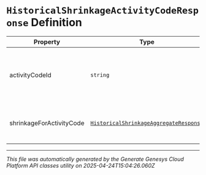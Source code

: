 # `HistoricalShrinkageActivityCodeResponse` Definition

| Property | Type | Required | Description |
|----------|------|----------|-------------|
| activityCodeId | `string` | No | The ID of the activity code for which shrinkage data is provided |
| shrinkageForActivityCode | [`HistoricalShrinkageAggregateResponse`](historicalshrinkageaggregateresponse-definition.md) | No | Aggregated shrinkage data for the activity code |

---

*This file was automatically generated by the Generate Genesys Cloud Platform API classes utility on 2025-04-24T15:04:26.060Z*